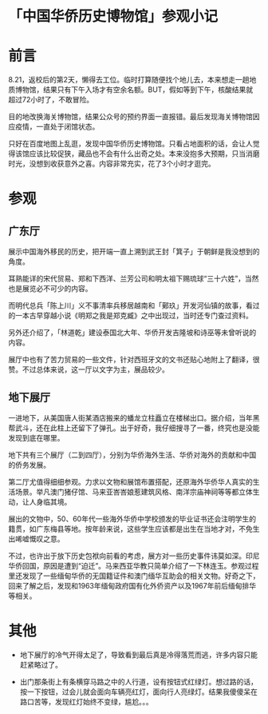 # 「中国华侨历史博物馆」参观小记

# 前言
     
8.21，返校后的第2天，懒得去工位。临时打算随便找个地儿去，本来想走一趟地质博物馆，结果只有下午入场才有空余名额。BUT，假如等到下午，核酸结果就超过72小时了，不敢冒险。  

目的地改换海关博物馆，结果公众号的预约界面一直报错。最后发现海关博物馆因应疫情，一直处于闭馆状态。  

只好在百度地图上乱逛，发现中国华侨历史博物馆。只看占地面积的话，会让人觉得该馆应该比较促狭，藏品也不会有什么出奇之处。本来没抱多大预期，只当消磨时光，没想到收获意外之喜。内容非常充实，花了3个小时才逛完。  
# 参观
## 广东厅
    
展示中国海外移民的历史，把开端一直上溯到武王封「箕子」于朝鲜是我没想到的角度。   

耳熟能详的宋代贸易、郑和下西洋、兰芳公司和明太祖下赐琉球“三十六姓”，当然也是展览必不可少的内容。   

而明代总兵「陈上川」义不事清率兵移居越南和「鄚玖」开发河仙镇的故事，看过的一本古早穿越小说《明郑之我是郑克臧》之中出现过，当时还专门查过资料。   

另外还介绍了，「林道乾」建设泰国北大年、华侨开发吉隆坡和诗巫等未曾听说的内容。   

展厅中也有了苦力贸易的一些文件，针对西班牙文的文书还贴心地附上了翻译，很赞。不过总体来说，这一厅以文字为主，展品较少。     
## 地下展厅
    
一进地下，从美国唐人街某酒店搬来的蟠龙立柱矗立在楼梯出口。据介绍，当年黑帮武斗，还在此柱上还留下了弹孔。出于好奇，我仔细搜寻了一番，终究也是没能发现到底在哪里。   

地下共有三个展厅（二到四厅），分别为华侨海外生活、华侨对海外的贡献和中国的侨务发展。   

第二厅尤值得细细参观。力求以文物和展馆布置搭配，还原海外华侨华人真实的生活场景。举凡澳门猪仔馆、马来亚峇峇娘惹建筑风格、南洋宗庙神祠等等都立体生动，让人身临其境。    

展出的文物中，50、60年代一些海外华侨中学校颁发的毕业证书还会注明学生的籍贯，如广东梅县等地。按年龄来说，这些学生应该都是出生在当地才对，不免生出唏嘘慨叹之意。    

不过，也许出于放下历史包袱向前看的考虑，展方对一些历史事件讳莫如深。印尼华侨回国，原因是遭到“迫迁”。马来西亚华教只简单介绍了一下林连玉。参观过程里还发现了一些缅甸华侨的无国籍证件和澳门缅华互助会的相关文物。好奇之下，回来了解之后，发现和1963年缅甸政府国有化外侨资产以及1967年前后缅甸排华等相关。    
# 其他
    
* 地下展厅的冷气开得太足了，导致看到最后真是冷得落荒而逃，许多内容只能赶紧略过了。    

* 出门那条街上有条横穿马路之中的人行道，设有按钮式红绿灯。想过路的话，按一下按钮，过会儿就会面向车辆亮红灯，面向行人亮绿灯。结果我傻傻呆在路口苦等，发现红灯始终不变绿，尴尬。。。    
